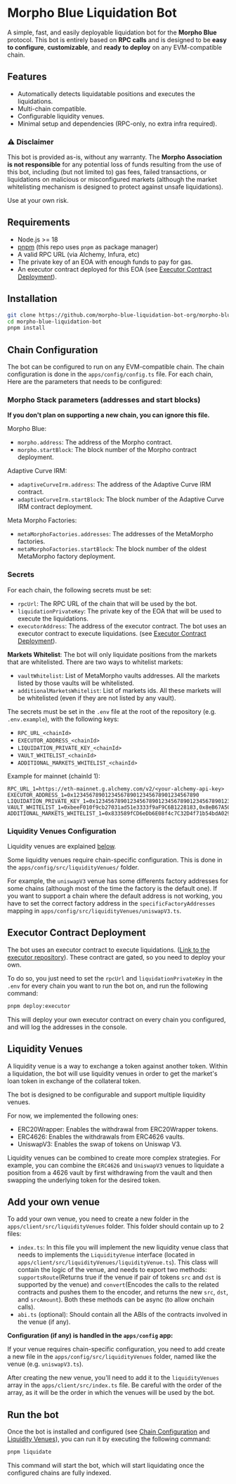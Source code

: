 # Morpho Blue Liquidation Bot

A simple, fast, and easily deployable liquidation bot for the **Morpho Blue** protocol. This bot is entirely based on **RPC calls** and is designed to be **easy to configure**, **customizable**, and **ready to deploy** on any EVM-compatible chain.

## Features

- Automatically detects liquidatable positions and executes the liquidations.
- Multi-chain compatible.
- Configurable liquidity venues.
- Minimal setup and dependencies (RPC-only, no extra infra required).

### ⚠️ Disclaimer

This bot is provided as-is, without any warranty. The **Morpho Association is not responsible** for any potential loss of funds resulting from the use of this bot, including (but not limited to) gas fees, failed transactions, or liquidations on malicious or misconfigured markets (although the market whitelisting mechanism is designed to protect against unsafe liquidations).

Use at your own risk.

## Requirements

- Node.js >= 18
- [pnpm](https://pnpm.io/) (this repo uses `pnpm` as package manager)
- A valid RPC URL (via Alchemy, Infura, etc)
- The private key of an EOA with enough funds to pay for gas.
- An executor contract deployed for this EOA (see [Executor Contract Deployment](#executor-contract-deployment)).

## Installation

```bash
git clone https://github.com/morpho-blue-liquidation-bot-org/morpho-blue-liquidation-bot.git
cd morpho-blue-liquidation-bot
pnpm install
```

## Chain Configuration

The bot can be configured to run on any EVM-compatible chain. The chain configuration is done in the `apps/config/config.ts` file.
For each chain, Here are the parameters that needs to be configured:

### Morpho Stack parameters (addresses and start blocks)

**If you don't plan on supporting a new chain, you can ignore this file.**

Morpho Blue:

- `morpho.address`: The address of the Morpho contract.
- `morpho.startBlock`: The block number of the Morpho contract deployment.

Adaptive Curve IRM:

- `adaptiveCurveIrm.address`: The address of the Adaptive Curve IRM contract.
- `adaptiveCurveIrm.startBlock`: The block number of the Adaptive Curve IRM contract deployment.

Meta Morpho Factories:

- `metaMorphoFactories.addresses`: The addresses of the MetaMorpho factories.
- `metaMorphoFactories.startBlock`: The block number of the oldest MetaMorpho factory deployment.

### Secrets

For each chain, the following secrets must be set:

- `rpcUrl`: The RPC URL of the chain that will be used by the bot.
- `liquidationPrivateKey`: The private key of the EOA that will be used to execute the liquidations.
- `executorAddress`: The address of the executor contract. The bot uses an executor contract to execute liquidations. (see [Executor Contract Deployment](#executor-contract-deployment)).

**Markets Whitelist**: The bot will only liquidate positions from the markets that are whitelisted. There are two ways to whitelist markets:

- `vaultWhitelist`: List of MetaMorpho vaults addresses. All the markets listed by those vaults will be whitelisted.
- `additionalMarketsWhitelist`: List of markets ids. All these markets will be whitelisted (even if they are not listed by any vault).

The secrets must be set in the `.env` file at the root of the repository (e.g. `.env.example`), with the following keys:

- `RPC_URL_<chainId>`
- `EXECUTOR_ADDRESS_<chainId>`
- `LIQUIDATION_PRIVATE_KEY_<chainId>`
- `VAULT_WHITELIST_<chainId>`
- `ADDITIONAL_MARKETS_WHITELIST_<chainId>`

Example for mainnet (chainId 1):

```
RPC_URL_1=https://eth-mainnet.g.alchemy.com/v2/<your-alchemy-api-key>
EXECUTOR_ADDRESS_1=0x1234567890123456789012345678901234567890
LIQUIDATION_PRIVATE_KEY_1=0x1234567890123456789012345678901234567890123456789012345678901234
VAULT_WHITELIST_1=0xbeeF010f9cb27031ad51e3333f9aF9C6B1228183,0x8eB67A509616cd6A7c1B3c8C21D48FF57df3d458
ADDITIONAL_MARKETS_WHITELIST_1=0x833589fCD6eDb6E08f4c7C32D4f71b54bdA02913
```

### Liquidity Venues Configuration

Liquidity venues are explained [below](#liquidity-venues).

Some liquidity venues require chain-specific configuration. This is done in the `apps/config/src/liquidityVenues/` folder.

For example, the `uniswapV3` venue has some differents factory addresses for some chains (although most of the time the factory is the default one). If you want to support a chain where the default address is not working, you have to set the correct factory address in the `specificFactoryAddresses` mapping in `apps/config/src/liquidityVenues/uniswapV3.ts`.

## Executor Contract Deployment

The bot uses an executor contract to execute liquidations. ([Link to the executor repository](https://github.com/Rubilmax/executooor)).
These contract are gated, so you need to deploy your own.

To do so, you just need to set the `rpcUrl` and `liquidationPrivateKey` in the `.env` for every chain you want to run the bot on, and run the following command:

```bash
pnpm deploy:executor
```

This will deploy your own executor contract on every chain you configured, and will log the addresses in the console.

## Liquidity Venues

A liquidity venue is a way to exchange a token against another token. Within a liquidation, the bot will use liquidity venues in order to get the market's loan token in exchange of the collateral token.

The bot is designed to be configurable and support multiple liquidity venues.

For now, we implemented the following ones:

- ERC20Wrapper: Enables the withdrawal from ERC20Wrapper tokens.
- ERC4626: Enables the withdrawals from ERC4626 vaults.
- UniswapV3: Enables the swap of tokens on Uniswap V3.

Liquidity venues can be combined to create more complex strategies. For example, you can combine the `ERC4626` and `UniswapV3` venues to liquidate a position from a 4626 vault by first withdrawing from the vault and then swapping the underlying token for the desired token.

## Add your own venue

To add your own venue, you need to create a new folder in the `apps/client/src/liquidityVenues` folder.
This folder should contain up to 2 files:

- `index.ts`: In this file you will implement the new liquidity venue class that needs to implements the `LiquidityVenue` interface (located in `apps/client/src/liquidityVenues/liquidityVenue.ts`).
  This class will contain the logic of the venue, and needs to export two methods: `supportsRoute`(Returns true if the venue if pair of tokens `src` and `dst` is supported by the venue) and `convert`(Encodes the calls to the related contracts and pushes them to the encoder, and returns the new `src`, `dst`, and `srcAmount`). Both these methods can be async (to allow onchain calls).
- `abi.ts` (optional): Should contain all the ABIs of the contracts involved in the venue (if any).

**Configuration (if any) is handled in the `apps/config` app:**

If your venue requires chain-specific configuration, you need to add create a new file in the `apps/config/src/liquidityVenues` folder, named like the venue (e.g. `uniswapV3.ts`).

After creating the new venue, you'll need to add it to the `liquidityVenues` array in the `apps/client/src/index.ts` file.
Be careful with the order of the array, as it will be the order in which the venues will be used by the bot.

## Run the bot

Once the bot is installed and configured (see [Chain Configuration](#chain-configuration) and [Liquidity Venues](#liquidity-venues)), you can run it by executing the following command:

```bash
pnpm liquidate
```

This command will start the bot, which will start liquidating once the configured chains are fully indexed.
